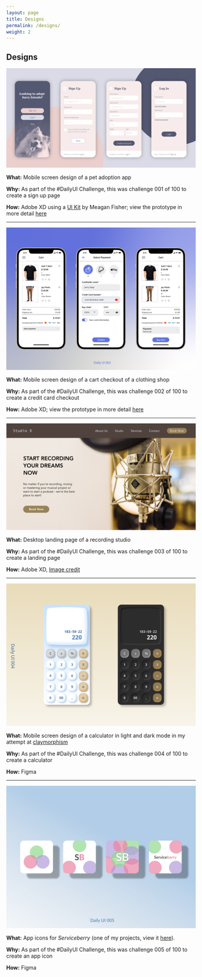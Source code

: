 ```yaml
---
layout: page
title: Designs
permalink: /designs/
weight: 2
---
```


## Designs

![Mobile screen design of a pet adoption app](../assets/DailyUI001_SignUp.png)

<!--  
<figure>
  <img src="../assets/DailyUI001_SignUp.png" alt="Mobile screen design of a pet adoption app">
  <figcaption style="text-align: center; color: #6c757d;">Mobile screen design of a pet adoption app</figcaption>
</figure>
-->

**What:** Mobile screen design of a pet adoption app

**Why:** As part of the #DailyUI Challenge, this was challenge 001 of 100 to create a sign up page

**How:** Adobe XD using a [UI Kit](https://www.behance.net/gallery/62932019/Pawtastic-UI-Kit-for-Adobe-XD) by Meagan Fisher; view the prototype in more detail [here](https://xd.adobe.com/view/fdc58c32-f702-4884-bba4-3dd1b8906e9e-a896/)

---
![Mobile screen design of a cart checkout of a clothing shop](../assets/DailyUI/DailyUI002_CreditCardCheckout_Dribbble.png)

**What:** Mobile screen design of a cart checkout of a clothing shop

**Why:** As part of the #DailyUI Challenge, this was challenge 002 of 100 to create a credit card checkout

**How:** Adobe XD; view the prototype in more detail [here](https://xd.adobe.com/view/e8308e2c-3e1f-4e9b-8703-7defe30ff5e9-bd63/)

---
![Desktop landing page of a recording studio](../assets/DailyUI/DailyUI003_LandingPage.png)

**What:** Desktop landing page of a recording studio

**Why:** As part of the #DailyUI Challenge, this was challenge 003 of 100 to create a landing page

**How:** Adobe XD, [Image credit](https://unsplash.com/photos/PfdyEAD213o)

---
![Mobile screen design of a calculator in light and dark mode](../assets/DailyUI/DailyUI004_Calculator.png)

**What:** Mobile screen design of a calculator in light and dark mode in my attempt at [claymorphism](https://hype4.academy/articles/design/claymorphism-in-user-interfaces)

**Why:** As part of the #DailyUI Challenge, this was challenge 004 of 100 to create a calculator

**How:** Figma

---
![Varous app icons](../assets/DailyUI/DailyUI005_AppIcon.png)

**What:** App icons for *Serviceberry* (one of my projects, view it [here](https://pttn27.github.io/portfolio/projects/serviceberry-project)).

**Why:** As part of the #DailyUI Challenge, this was challenge 005 of 100 to create an app icon

**How:** Figma